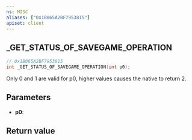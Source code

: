 ```yaml
---
ns: MISC
aliases: ["0x1B065A2BF7953815"]
apiset: client
---
```

## _GET_STATUS_OF_SAVEGAME_OPERATION

```c
// 0x1B065A2BF7953815
int _GET_STATUS_OF_SAVEGAME_OPERATION(int p0);
```

Only 0 and 1 are valid for p0, higher values causes the native to return 2.

## Parameters
* **p0**:

## Return value

